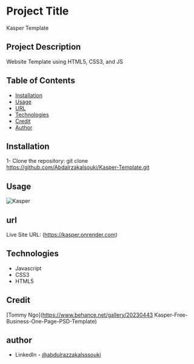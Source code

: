 # Project Title

Kasper Template

## Project Description

Website Template using HTML5, CSS3, and JS

## Table of Contents

- [Installation](#installation)
- [Usage](#usage)
- [URL](#url)
- [Technologies](#technologies)
- [Credit](#credit)
- [Author](#author)

## Installation

1- Clone the repository:
git clone https://github.com/Abdalrzakalsouki/Kasper-Template.git

## Usage

![Kasper](./images/Kasper.png)

## url

Live Site URL: (https://kasper.onrender.com)

## Technologies

- Javascript
- CSS3
- HTML5

## Credit

[Tommy Ngo](https://www.behance.net/gallery/20230443 Kasper-Free-Business-One-Page-PSD-Template)

## author

- LinkedIn - [@abdulrazzakalsssouki](https://www.linkedin.com/in/abdulrazzakalsssouki)

